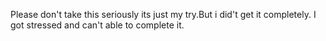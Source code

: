 Please don't take this seriously its just my try.But i did't get it completely. I got stressed and can't able to complete it.
